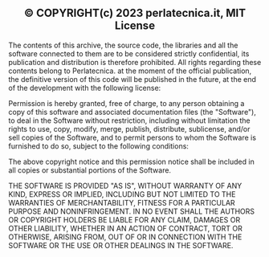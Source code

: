 <h2><center>&copy; COPYRIGHT(c) 2023 perlatecnica.it, MIT License</center></h2>

The contents of this archive, the source code, the libraries and all the software connected
to them are to be considered strictly confidential,
its publication and distribution is therefore prohibited.
All rights regarding these contents belong to Perlatecnica.
at the moment of the official publication, the definitive version of this code will be 
published in the future, at the end of the development with the following license:

Permission is hereby granted, free of charge, to any person obtaining a copy of this software
and associated documentation files (the "Software"), to deal in the Software without
restriction, including without limitation the rights to use, copy, modify, merge, publish,
distribute, sublicense, and/or sell copies of the Software, and to permit persons to whom the
Software is furnished to do so, subject to the following conditions:

The above copyright notice and this permission notice shall be included in all copies or
substantial portions of the Software.

THE SOFTWARE IS PROVIDED "AS IS", WITHOUT WARRANTY OF ANY KIND, EXPRESS OR IMPLIED, INCLUDING
BUT NOT LIMITED TO THE WARRANTIES OF MERCHANTABILITY, FITNESS FOR A PARTICULAR PURPOSE AND
NONINFRINGEMENT. IN NO EVENT SHALL THE AUTHORS OR COPYRIGHT HOLDERS BE LIABLE FOR ANY CLAIM,
DAMAGES OR OTHER LIABILITY, WHETHER IN AN ACTION OF CONTRACT, TORT OR OTHERWISE, ARISING FROM,
OUT OF OR IN CONNECTION WITH THE SOFTWARE OR THE USE OR OTHER DEALINGS IN THE SOFTWARE.